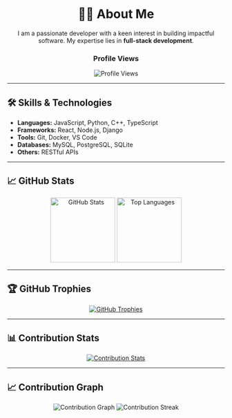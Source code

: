 <div align="center">
  <h1>👨‍💻 About Me</h1>
  <p>I am a passionate developer with a keen interest in building impactful software. My expertise lies in <strong>full-stack development</strong>.</p>
  <div>
    <h3>Profile Views</h3>
    <img src="https://komarev.com/ghpvc/?username=MD-Jafor-Sadek-Khan&color=blue" alt="Profile Views" />
  </div>
</div>

---

## 🛠️ Skills & Technologies
- **Languages:** JavaScript, Python, C++, TypeScript
- **Frameworks:** React, Node.js, Django
- **Tools:** Git, Docker, VS Code
- **Databases:** MySQL, PostgreSQL, SQLite
- **Others:** RESTful APIs

---

## 📈 GitHub Stats
<div align="center">
  <img src="https://github-readme-stats.vercel.app/api?username=MD-Jafor-Sadek-Khan&show_icons=true&theme=ayu_mirage" alt="GitHub Stats" height="150px" />
  <img src="https://github-readme-stats.vercel.app/api/top-langs/?username=MD-Jafor-Sadek-Khan&layout=compact&theme=ayu_mirage" alt="Top Languages" height="150px" />
</div>

---

## 🏆 GitHub Trophies
<div align="center">
  <a href="https://github.com/ryo-ma/github-profile-trophy">
    <img src="https://github-profile-trophy.vercel.app/?username=MD-Jafor-Sadek-Khan&theme=onedark" alt="GitHub Trophies" />
  </a>
</div>

---

## 📊 Contribution Stats
<div align="center">
  <a href="https://github.com/MD-Jafor-Sadek-Khan/github-contributor-stats">
    <img src="https://github-contributor-stats.vercel.app/api?username=MD-Jafor-Sadek-Khan" alt="Contribution Stats" />
  </a>
</div>

---

## 📈 Contribution Graph
<div align="center">
  <img src="https://github-readme-activity-graph.vercel.app/graph?username=MD-Jafor-Sadek-Khan&theme=react-dark" alt="Contribution Graph" />
  <img src="https://github-readme-streak-stats.herokuapp.com/?user=MD-Jafor-Sadek-Khan&theme=ayu_mirage" alt="Contribution Streak" />
</div>
